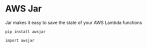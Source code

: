 # AWS Jar
Jar makes it easy to save the state of your AWS Lambda functions


```
pip install awsjar
```

```
import awsjar
```
